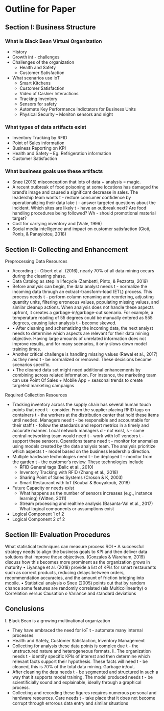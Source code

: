 # Outline for Paper

## Section I: Business Structure

### What is Black Bean Virtual Organization

- History
- Growth int - challenges
- Challenges of the organization
  - Health and Safety
  - Customer Satisfaction
- What scenarios use IoT
  - Smart Kitchens
  - Customer Satisfaction
  - Video of Cashier Interactions
  - Tracking Inventory
  - Sensors for safety
  - Automate Key Performance Indictators for Business Units
  - Physical Security – Moniton sensors and night

### What types of data artifacts exist

- Inventory Tracking by RFID
- Point of Sales information
- Business Reporting on KPI
- Health and Safety – Eg. Refrigeration information
- Customer Satisfaction

### What business goals use these artifacts

- Snee (2015) misconception that lots of data + analysis = magic.
- A recent outbreak of food poisoning at some locations has damaged the brand’s image and caused a significant decrease in sales.  The leadership team wants t  - restore consumer confidence by operationalizing their data lake t  - answer targeted questions about the incident.  Which sites are likely t  - have an outbreak next?  Are food handling procedures being followed?  Wh  - should promotional material target?
- Cost for carrying inventory and (Viale, 1996)
- Social media intelligence and impact on customer satisfaction (Gioti, Ponis, & Panayiotou, 2018)

## Section II: Collecting and Enhancement

Preprocessing Data Resources
- According t  - Gibert et al. (2016), nearly 70% of all data mining occurs during the cleaning phase.
- Data Catalog as step in lifecycle (Zambetti, Pinto, & Pezzotta, 2019) 
- Before analysis can begin, the data analyst needs t  - normalize the incoming data through an extract-transform-load (ETL) process.  This process needs t  - perform column renaming and reordering, adjusting quantity units, filtering erroneous values, populating missing values, and similar cleanup actions.  When analysis does not handle these aspects upfront, it creates a garbage-in/garbage-out scenario.  For example, a temperature reading of 55 degrees could be manually entered as 555 degrees, causing later analysis t  - become skewed.
- •	After cleaning and schematizing the incoming data, the next analyst needs to determine which aspects are relevant for their data mining objective.  Having large amounts of unrelated information does not improve results, and for many scenarios, it only slows down model training times.
- Another critical challenge is handling missing values (Rawal et al., 2017) as they need t  - be normalized or removed.  These decisions become scenarios specific.
- •	The cleaned data set might need additional enhancements by combining across related information.  For instance, the marketing team can use Point Of Sales + Mobile App + seasonal trends to create targeted marketing campaigns

Required Collection Resources

- Tracking inventory across the supply chain has several human touch points that need t  - consider.  From the supplier placing RFID tags on containers t  - the workers at the distribution center that hold these items until needed.  Managers need t  - be responsible and accountable for their staff t  - follow the standards and report metrics in a timely and accurate manner.  Local network managers d  - not exist, s  - some central networking team would need t  - work with IoT vendors t  - support these sensors.  Operations teams need t  - monitor for anomalies using models created by the data analysis team.  The analysis prioritize which aspects t  - model based on the business leadership direction.
- Multiple hardware technologies need t  - be deployed t  - monitor from the garden t  - the customer’s review.  These technologies include
  - RFID General tags  (Balic et al., 2010)
  - Inventory Tracking with RFID (Zhang et al., 2018)
  - Sharing Point of Sales Systems (Croson & K, 2003)
  - Smart Restaurant with IoT (Koubai & Bouyakoub, 2018)
- Future Capacity or needs exist
  - What happens as the number of sensors increases (e.g., instance learning) (Witten, 2011)
  - Stream processing and realtime analysis (Basanta-Val et al., 2017)
What logical components or assumptions exist
- Logical Component 1 of 2
- Logical Component 2 of 2

## Section III: Evaluation Procedures

What statistical techniques can measure process ROI
•	A successful strategy needs to align the business goals to KPI and then deliver data solutions that improve those objectives. (Gonzales & Wareham, 2019) discuss how this becomes more prominent as the organization grows in maturity
•	Liyanage et al. (2018) provide a list of KPIs for smart restaurants such as correct products, reducing delays between orders, recommendation accuracies, and the amount of friction bridging into mobile.
•	Statistical analysis
o	Snee (2005) points out that by random chance some features are randomly correlated (ala Multicollinearity)
o	Correlation versus Causation
o	Variance and standard deviations

## Conclusions

I. Black Bean is a growing multinational organization
  - They have embraced the need for IoT t  - automate many internal processes
  - Health and Safety, Customer Satisfaction, Inventory Management
  - Collecting for analysis these data points is complex due t  - the unstructured nature and heterogeneous formats.
II. The organization needs t  - identify specific KPIs of interest and then determine which relevant facts support their hypothesis.  These facts will need t  - be cleaned, this is 70% of the total data mining.  Garbage in/out. 
  - After cleaning the data needs t  - be segmented and structured in such a way that it supports model training.  The model produced needs t  - be scientificially sound and explainable, ideally through a graphical process.
  - Collecting and recording these figures requires numerous personal and hardware resources.  Care needs t  - take place that it does not become corrupt through errorous data entry and similar situations
